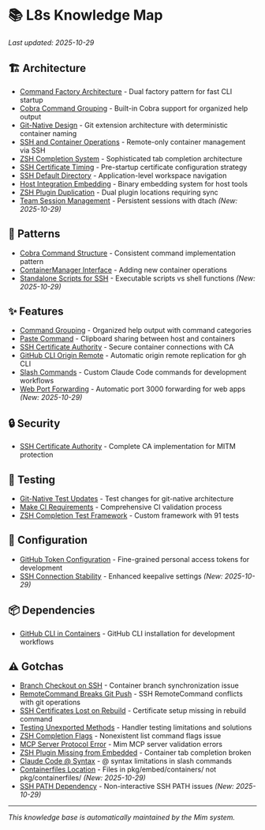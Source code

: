 # 📚 L8s Knowledge Map

*Last updated: 2025-10-29*

## 🏗️ Architecture

- [Command Factory Architecture](architecture/command_factory.md) - Dual factory pattern for fast CLI startup
- [Cobra Command Grouping](architecture/cobra_command_grouping.md) - Built-in Cobra support for organized help output
- [Git-Native Design](architecture/git_native_design.md) - Git extension architecture with deterministic container naming
- [SSH and Container Operations](architecture/ssh_container_operations.md) - Remote-only container management via SSH
- [ZSH Completion System](architecture/zsh_completion.md) - Sophisticated tab completion architecture
- [SSH Certificate Timing](architecture/ssh_certificate_timing.md) - Pre-startup certificate configuration strategy
- [SSH Default Directory](architecture/ssh_default_directory.md) - Application-level workspace navigation
- [Host Integration Embedding](architecture/host_integration_embedding.md) - Binary embedding system for host tools
- [ZSH Plugin Duplication](architecture/zsh_plugin_duplication.md) - Dual plugin locations requiring sync
- [Team Session Management](architecture/team_session_management.md) - Persistent sessions with dtach *(New: 2025-10-29)*

## 📐 Patterns

- [Cobra Command Structure](patterns/cobra_command_structure.md) - Consistent command implementation pattern
- [ContainerManager Interface](patterns/container_manager_interface.md) - Adding new container operations
- [Standalone Scripts for SSH](patterns/standalone_scripts_for_ssh.md) - Executable scripts vs shell functions *(New: 2025-10-29)*

## ✨ Features

- [Command Grouping](features/command_grouping.md) - Organized help output with command categories
- [Paste Command](features/paste_command.md) - Clipboard sharing between host and containers
- [SSH Certificate Authority](features/ssh_certificate_authority.md) - Secure container connections with CA
- [GitHub CLI Origin Remote](features/github_cli_origin_remote.md) - Automatic origin remote replication for gh CLI
- [Slash Commands](features/slash_commands.md) - Custom Claude Code commands for development workflows
- [Web Port Forwarding](features/web_port_forwarding.md) - Automatic port 3000 forwarding for web apps *(New: 2025-10-29)*

## 🔒 Security

- [SSH Certificate Authority](security/ssh_certificate_authority.md) - Complete CA implementation for MITM protection

## 🧪 Testing

- [Git-Native Test Updates](testing/git_native_test_updates.md) - Test changes for git-native architecture
- [Make CI Requirements](testing/make_ci_requirements.md) - Comprehensive CI validation process
- [ZSH Completion Test Framework](testing/zsh_completion_framework.md) - Custom framework with 91 tests

## 🔧 Configuration

- [GitHub Token Configuration](config/github_token.md) - Fine-grained personal access tokens for development
- [SSH Connection Stability](config/ssh_connection_stability.md) - Enhanced keepalive settings *(New: 2025-10-29)*

## 📦 Dependencies

- [GitHub CLI in Containers](dependencies/github_cli.md) - GitHub CLI installation for development workflows

## ⚠️ Gotchas

- [Branch Checkout on SSH](gotchas/branch_checkout_on_ssh.md) - Container branch synchronization issue
- [RemoteCommand Breaks Git Push](gotchas/remote_command_breaks_git.md) - SSH RemoteCommand conflicts with git operations
- [SSH Certificates Lost on Rebuild](gotchas/ssh_certificates_rebuild.md) - Certificate setup missing in rebuild command
- [Testing Unexported Methods](gotchas/testing_unexported_methods.md) - Handler testing limitations and solutions
- [ZSH Completion Flags](gotchas/zsh_completion_flags.md) - Nonexistent list command flags issue
- [MCP Server Protocol Error](gotchas/mcp_server_protocol_error.md) - Mim MCP server validation errors
- [ZSH Plugin Missing from Embedded](gotchas/zsh_plugin_missing_from_embedded.md) - Container tab completion broken
- [Claude Code @ Syntax](gotchas/claude_code_at_syntax.md) - @ syntax limitations in slash commands
- [Containerfiles Location](gotchas/containerfiles_location.md) - Files in pkg/embed/containers/ not pkg/containerfiles/ *(New: 2025-10-29)*
- [SSH PATH Dependency](gotchas/ssh_path_dependency.md) - Non-interactive SSH PATH issues *(New: 2025-10-29)*

---

*This knowledge base is automatically maintained by the Mim system.*